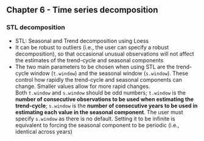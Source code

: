 ## Chapter 6 - Time series decomposition

### STL decomposition

- STL: Seasonal and Trend decomposition using Loess
- It can be robust to outliers (i.e., the user can specify a robust decomposition), so that occasional unusual observations will not affect the estimates of the trend-cycle and seasonal components
- The two main parameters to be chosen when using STL are the trend-cycle window (`t.window`) and the seasonal window (`s.window`). These control how rapidly the trend-cycle and seasonal components can change. Smaller values allow for more rapid changes. Both `t.window` and `s.window` should be odd numbers; `t.window` is the **number of consecutive observations to be used when estimating the trend-cycle**; `s.window` is the **number of consecutive years to be used in estimating each value in the seasonal component**. The user must specify `s.window` as there is no default. Setting it to be infinite is equivalent to forcing the seasonal component to be periodic (i.e., identical across years)
